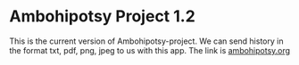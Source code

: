 # Ambohipotsy Project 1.2

This is the current version of Ambohipotsy-project. We can send history in the format txt, pdf, png, jpeg to us with this app. 
The link is [ambohipotsy.org](https://ambohipotsy.org)
